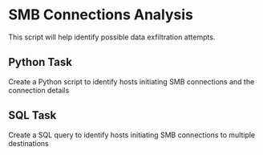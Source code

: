 
# SMB Connections Analysis

This script will help identify possible data exfiltration attempts.

## Python Task
Create a Python script to identify hosts initiating SMB connections and the connection details

## SQL Task
Create a SQL query to identify hosts initiating SMB connections to multiple destinations